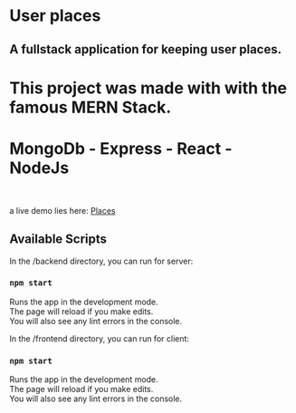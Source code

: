 # User places

## A fullstack application for keeping user places.



# This project was made with with the famous MERN Stack. 
# MongoDb - Express - React - NodeJs

<br/>

a live demo lies here: [Places](https://userplacesog.herokuapp.com/)
<br/>

## Available Scripts

In the /backend directory, you can run for server:

### `npm start`

Runs the app in the development mode.\
The page will reload if you make edits.\
You will also see any lint errors in the console.

In the /frontend directory, you can run for client:

### `npm start`

Runs the app in the development mode.\
The page will reload if you make edits.\
You will also see any lint errors in the console.



<br/>


